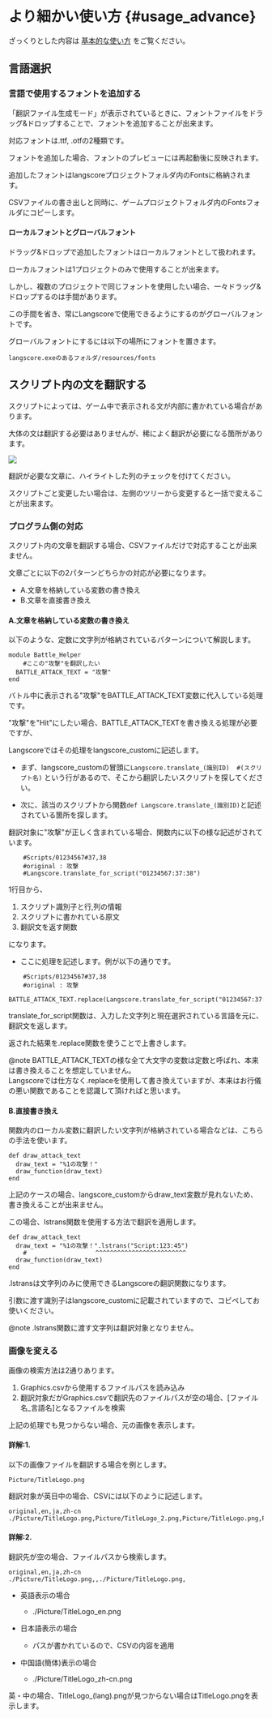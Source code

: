 # より細かい使い方 {#usage_advance}

ざっくりとした内容は [基本的な使い方](#basic_usage) をご覧ください。

## 言語選択

### 言語で使用するフォントを追加する

「翻訳ファイル生成モード」が表示されているときに、フォントファイルをドラッグ&ドロップすることで、フォントを追加することが出来ます。

対応フォントは.ttf, .otfの2種類です。

フォントを追加した場合、フォントのプレビューには再起動後に反映されます。

追加したフォントはlangscoreプロジェクトフォルダ内のFontsに格納されます。

CSVファイルの書き出しと同時に、ゲームプロジェクトフォルダ内のFontsフォルダにコピーします。

#### ローカルフォントとグローバルフォント

ドラッグ&ドロップで追加したフォントはローカルフォントとして扱われます。

ローカルフォントは1プロジェクトのみで使用することが出来ます。

しかし、複数のプロジェクトで同じフォントを使用したい場合、一々ドラッグ&ドロップするのは手間があります。

この手間を省き、常にLangscoreで使用できるようにするのがグローバルフォントです。

グローバルフォントにするには以下の場所にフォントを置きます。

```langscore.exeのあるフォルダ/resources/fonts```


## スクリプト内の文を翻訳する

スクリプトによっては、ゲーム中で表示される文が内部に書かれている場合があります。

大体の文は翻訳する必要はありませんが、稀によく翻訳が必要になる箇所があります。

![](script_trans.png)

翻訳が必要な文章に、ハイライトした列のチェックを付けてください。

スクリプトごと変更したい場合は、左側のツリーから変更すると一括で変えることが出来ます。


### プログラム側の対応

スクリプト内の文章を翻訳する場合、CSVファイルだけで対応することが出来ません。

文章ごとに以下の2パターンどちらかの対応が必要になります。

* A.文章を格納している変数の書き換え
* B.文章を直接書き換え

#### A.文章を格納している変数の書き換え

以下のような、定数に文字列が格納されているパターンについて解説します。

~~~~~{rb}
module Battle_Helper
	#ここの"攻撃"を翻訳したい
  BATTLE_ATTACK_TEXT = "攻撃"
end
~~~~~

バトル中に表示される"攻撃"をBATTLE_ATTACK_TEXT変数に代入している処理です。

"攻撃"を"Hit"にしたい場合、BATTLE_ATTACK_TEXTを書き換える処理が必要ですが、

Langscoreではその処理をlangscore_customに記述します。

* まず、langscore_customの冒頭に```Langscore.translate_(識別ID)	#(スクリプト名)``` という行があるので、そこから翻訳したいスクリプトを探してください。

* 次に、該当のスクリプトから関数```def Langscore.translate_(識別ID)```と記述されている箇所を探します。

翻訳対象に"攻撃"が正しく含まれている場合、関数内に以下の様な記述がされています。

~~~~~{.rb}
	#Scripts/01234567#37,38
	#original : 攻撃
	#Langscore.translate_for_script("01234567:37:38")
~~~~~

1行目から、

1. スクリプト識別子と行,列の情報
2. スクリプトに書かれている原文
3. 翻訳文を返す関数

になります。

* ここに処理を記述します。例が以下の通りです。

~~~~~{.rb}
	#Scripts/01234567#37,38
	#original : 攻撃
	BATTLE_ATTACK_TEXT.replace(Langscore.translate_for_script("01234567:37:38"))
~~~~~

translate_for_script関数は、入力した文字列と現在選択されている言語を元に、翻訳文を返します。

返された結果を.replace関数を使うことで上書きします。

@note BATTLE_ATTACK_TEXTの様な全て大文字の変数は定数と呼ばれ、本来は書き換えることを想定していません。<br>
Langscoreでは仕方なく.replaceを使用して書き換えていますが、本来はお行儀の悪い関数であることを認識して頂ければと思います。


#### B.直接書き換え

関数内のローカル変数に翻訳したい文字列が格納されている場合などは、こちらの手法を使います。

~~~~~{.rb}
def draw_attack_text
  draw_text = "%1の攻撃！"
  draw_function(draw_text)
end
~~~~~

上記のケースの場合、langscore_customからdraw_text変数が見れないため、書き換えることが出来ません。

この場合、lstrans関数を使用する方法で翻訳を適用します。

~~~~~{.rb}
def draw_attack_text
  draw_text = "%1の攻撃！".lstrans("Script:123:45")
	#                   ^^^^^^^^^^^^^^^^^^^^^^^^^
  draw_function(draw_text)
end
~~~~~

.lstransは文字列のみに使用できるLangscoreの翻訳関数になります。

引数に渡す識別子はlangscore_customに記載されていますので、コピペしてお使いください。

@note .lstrans関数に渡す文字列は翻訳対象となりません。


### 画像を変える

画像の検索方法は2通りあります。

1. Graphics.csvから使用するファイルパスを読み込み
2. 翻訳対象だがGraphics.csvで翻訳先のファイルパスが空の場合、[ファイル名_言語名]となるファイルを検索

上記の処理でも見つからない場合、元の画像を表示します。

#### 詳解:1.

以下の画像ファイルを翻訳する場合を例とします。

~~~~~
Picture/TitleLogo.png
~~~~~

翻訳対象が英日中の場合、CSVには以下のように記述します。

~~~~~
original,en,ja,zh-cn
./Picture/TitleLogo.png,Picture/TitleLogo_2.png,Picture/TitleLogo.png,Picture/TitleLogo_3.png
~~~~~

#### 詳解:2.

翻訳先が空の場合、ファイルパスから検索します。

~~~~~
original,en,ja,zh-cn
./Picture/TitleLogo.png,,./Picture/TitleLogo.png,
~~~~~

* 英語表示の場合
	- ./Picture/TitleLogo_en.png

* 日本語表示の場合
	- パスが書かれているので、CSVの内容を適用

* 中国語(簡体)表示の場合
	- ./Picture/TitleLogo_zh-cn.png

英・中の場合、TitleLogo_(lang).pngが見つからない場合はTitleLogo.pngを表示します。
